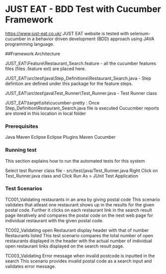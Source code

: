 # JUST EAT - BDD Test with Cucumber Framework

https://www.just-eat.co.uk/
JUST EAT website is tested with selenium-cucumber in  a behavior driven development (BDD) approach using JAVA programming language.


##Framework Architecture


JUST_EAT\Feature\Restaurant_Search.feature - all the cucumber features files (files .feature ext) are placed here.

JUST_EAT\src\test\java\Step_Definitions\Restaurant_Search.java  - Step defintion are defined under this package for the feature steps.

JUST_EAT\src\test\java\Test_Runner\Test_Runner.java - Test Runner class

JUST_EAT\target\site\cucumber-pretty : Once Step_Definition\Restaurant_Search.java  file is executed Cucucmber reports are stored in this location in local folder


### Prerequisites

Java
Maven
Eclipse
Eclipse Plugins
Maven
Cucumber

### Running test

This section explains  how to run the automated tests for this system

Select test Runner class file - src/test/java/Test_Runner.java 
Right Click on Test_Runner.java class and Click Run As  > JUnit Test Application


### Test Scenarios

TC001_Validating restaurants in an area by giving postal code
This scenario validates that atleast one restaurant shows up in the results for the given postal code.
Further it clicks on each restaurant link in the search result page iteratively and compares the postal code on the next web page for individual restaurant with the given postal code.

TC002_Validating open Restaurant display header with that of number Restaurants listed
This test scenario compares the total number of open restaurants displayed in the header with the actual number of individual open restaurant links displayed on the search result page.

TC003_Validating Error message when invalid postcode is inputted in the search
This scenario provides invalid postal code as a search input and validates error message.



